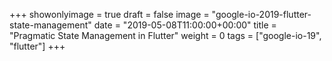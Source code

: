 +++
showonlyimage = true
draft = false
image = "google-io-2019-flutter-state-management"
date = "2019-05-08T11:00:00+00:00"
title = "Pragmatic State Management in Flutter"
weight = 0
tags = ["google-io-19", "flutter"]
+++
